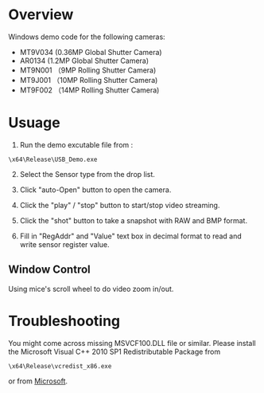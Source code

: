 # Overview

Windows demo code for the following cameras:

- MT9V034 (0.36MP Global Shutter Camera)
- AR0134 (1.2MP Global Shutter Camera)
- MT9N001 （9MP Rolling Shutter Camera)
- MT9J001 （10MP Rolling Shutter Camera)
- MT9F002 （14MP Rolling Shutter Camera)

# Usuage

1. Run the demo excutable file from :

``` \x64\Release\USB_Demo.exe ```

2. Select the Sensor type from the drop list.

3. Click "auto-Open" button to open the camera.

4. Click the "play" / "stop" button to start/stop video streaming. 

5. Click the "shot" button to take a snapshot with RAW and BMP format.

6. Fill in "RegAddr" and "Value" text box in decimal format to read and write sensor register value.


## Window Control
Using mice's scroll wheel to do video zoom in/out.


# Troubleshooting
You might come across missing MSVCF100.DLL file or similar.
Please install the Microsoft Visual C++ 2010 SP1 Redistributable Package from

``` \x64\Release\vcredist_x86.exe ```

or from [Microsoft](https://www.microsoft.com/en-US/download/details.aspx?id=8328).

